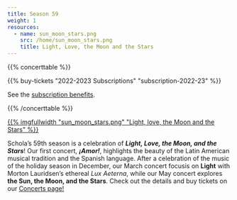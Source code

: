 ```yaml
---
title: Season 59
weight: 1
resources:
  - name: sun_moon_stars.png
    src: /home/sun_moon_stars.png
    title: Light, Love, the Moon and the Stars
---
```


{{% concerttable %}}

{{% buy-tickets "2022-2023 Subscriptions" "subscription-2022-23" %}}

See the [subscription benefits](/concerts).

{{% /concerttable %}}

<a href="/concerts/">{{% imgfullwidth "sun_moon_stars.png" "Light, love, the Moon and the Stars" %}}</a>

Schola&rsquo;s 59th season is a celebration of _**Light, Love, the Moon, and the Stars**_!
Our first concert, _**¡Amor!**_, highlights the beauty of the Latin American musical tradition and the Spanish language.
After a celebration of the music of the holiday season in December, our March concert focusis on **Light**
with Morton Lauridsen&rsquo;s ethereal _Lux Aeterna_, while our May concert explores **the Sun, the Moon, and the Stars**.
Check out the details and buy tickets on our <a href="/concerts/">Concerts page!</a>
